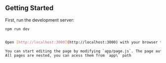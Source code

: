 

## Getting Started

First, run the development server:

```bash
npm run dev


Open [http://localhost:3000](http://localhost:3000) with your browser to see the result.

You can start editing the page by modifying `app/page.js`. The page auto-updates as you edit the file.
All pages are nested, you can acess them from `app\` path
